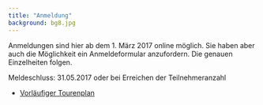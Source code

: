 ```yaml
---
title: "Anmeldung"
background: bg8.jpg
---
```

Anmeldungen sind hier ab dem 1. März 2017 online möglich. Sie haben aber auch die Möglichkeit ein Anmeldeformular anzufordern. Die genauen Einzelheiten folgen. 

Meldeschluss: 31.05.2017 oder bei Erreichen der Teilnehmeranzahl
- [Vorläufiger Tourenplan](https://github.com/Weserfahrt/weserfahrt.github.io/blob/master/assets/images/Tourenplan%2015%20-29%2007%20%202017.pdf)
 
 
 
 

